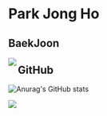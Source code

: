 __Park Jong Ho__  
================

BaekJoon
--------
<img align='left' src="http://mazassumnida.wtf/api/generate_badge?boj=as00098">  

GitHub
------
![Anurag's GitHub stats](https://github-readme-stats.vercel.app/api?username=HoJongPARK&show_icons=true&theme=vue)  
  
  
    
    
    
    
<a href="버튼을 눌렀을 때 이동할 링크" target="_blank"><img src="https://img.shields.io/badge/뱃지레이블-배경색?style=뱃지모양&logo=로고&logoColor=로고색상"/></a>  
